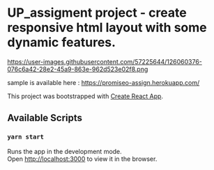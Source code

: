 # UP_assigment project - create responsive html layout with some dynamic features.

https://user-images.githubusercontent.com/57225644/126060376-076c6a42-28e2-45a9-863e-962d523e02f8.png

sample is available here : https://promiseo-assign.herokuapp.com/

This project was bootstrapped with [Create React App](https://github.com/facebook/create-react-app).

## Available Scripts

### `yarn start`

Runs the app in the development mode.\
Open [http://localhost:3000](http://localhost:3000) to view it in the browser.







